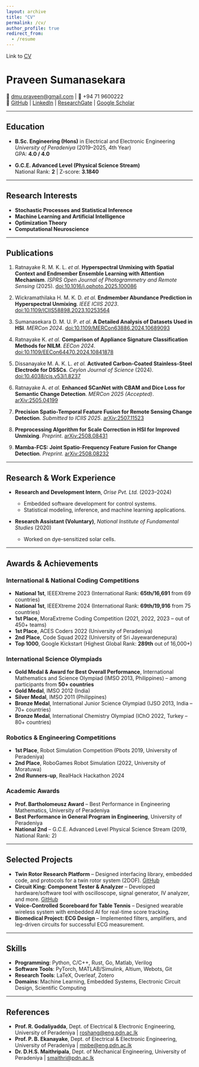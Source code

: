 ```yaml
---
layout: archive
title: "CV"
permalink: /cv/
author_profile: true
redirect_from:
  - /resume
---
```


Link to [CV](https://dmupraveen.github.io/files/Praveen_Sumanasekara.pdf)

# Praveen Sumanasekara  
📧 dmu.praveen@gmail.com | 📱 +94 71 9600222  
🔗 [GitHub](https://github.com/DMUPraveen) | [LinkedIn](https://www.linkedin.com/in/dmupraveen) | [ResearchGate](https://www.researchgate.net/profile/Praveen-Sumanasekara) | [Google Scholar](https://scholar.google.com/citations?user=zYXh3WoAAAAJ&hl=en)

---

## Education  
- **B.Sc. Engineering (Hons)** in Electrical and Electronic Engineering  
  *University of Peradeniya* (2019–2025, 4th Year)  
  GPA: **4.0 / 4.0**  

- **G.C.E. Advanced Level (Physical Science Stream)**  
  National Rank: **2** | Z-score: **3.1840**  

---

## Research Interests  
- **Stochastic Processes and Statistical Inference**  
- **Machine Learning and Artificial Intelligence**  
- **Optimization Theory**  
- **Computational Neuroscience**  
---

## Publications  
1. Ratnayake R. M. K. L. *et al.* **Hyperspectral Unmixing with Spatial Context and Endmember Ensemble Learning with Attention Mechanism**. *ISPRS Open Journal of Photogrammetry and Remote Sensing* (2025). [doi:10.1016/j.ophoto.2025.100086](https://doi.org/10.1016/j.ophoto.2025.100086)  

2. Wickramathilaka H. M. K. D. *et al.* **Endmember Abundance Prediction in Hyperspectral Unmixing**. *IEEE ICIIS 2023*. [doi:10.1109/ICIIS58898.2023.10253564](https://doi.org/10.1109/ICIIS58898.2023.10253564)  

3. Sumanasekara D. M. U. P. *et al.* **A Detailed Analysis of Datasets Used in HSI**. *MERCon 2024*. [doi:10.1109/MERCon63886.2024.10689093](https://doi.org/10.1109/MERCon63886.2024.10689093)  

4. Ratnayake K. *et al.* **Comparison of Appliance Signature Classification Methods for NILM**. *EECon 2024*. [doi:10.1109/EECon64470.2024.10841878](https://doi.org/10.1109/EECon64470.2024.10841878)  

5. Dissanayake M. A. K. L. *et al.* **Activated Carbon-Coated Stainless-Steel Electrode for DSSCs**. *Ceylon Journal of Science* (2024). [doi:10.4038/cjs.v53i1.8237](http://dx.doi.org/10.4038/cjs.v53i1.8237)  

6. Ratnayake A. *et al.* **Enhanced SCanNet with CBAM and Dice Loss for Semantic Change Detection**. *MERCon 2025 (Accepted)*. [arXiv:2505.04199](http://dx.doi.org/10.48550/arxiv.2505.04199)  

7. **Precision Spatio-Temporal Feature Fusion for Remote Sensing Change Detection**. *Submitted to ICIIS 2025*. [arXiv:2507.11523](https://arxiv.org/abs/2507.11523)  

8. **Preprocessing Algorithm for Scale Correction in HSI for Improved Unmixing**. *Preprint*. [arXiv:2508.08431](https://arxiv.org/abs/2508.08431)  

9. **Mamba-FCS: Joint Spatio-Frequency Feature Fusion for Change Detection**. *Preprint*. [arXiv:2508.08232](https://arxiv.org/abs/2508.08232)  

---

## Research & Work Experience  
- **Research and Development Intern**, *Orise Pvt. Ltd.* (2023–2024)  
  - Embedded software development for control systems.  
  - Statistical modeling, inference, and machine learning applications.  

- **Research Assistant (Voluntary)**, *National Institute of Fundamental Studies* (2020)  
  - Worked on dye-sensitized solar cells.  

---

## Awards & Achievements  

### International & National Coding Competitions  
- **National 1st**, IEEEXtreme 2023 (International Rank: **65th/16,691** from 69 countries)  
- **National 1st**, IEEEXtreme 2024 (International Rank: **69th/19,916** from 75 countries)  
- **1st Place**, MoraExtreme Coding Competition (2021, 2022, 2023 – out of 450+ teams)  
- **1st Place**, ACES Coders 2022 (University of Peradeniya)  
- **2nd Place**, Code Squad 2022 (University of Sri Jayewardenepura)  
- **Top 1000**, Google Kickstart (Highest Global Rank: **289th** out of 16,000+)  

### International Science Olympiads  
- **Gold Medal & Award for Best Overall Performance**, International Mathematics and Science Olympiad (IMSO 2013, Philippines) – among participants from **50+ countries**  
- **Gold Medal**, IMSO 2012 (India)  
- **Silver Medal**, IMSO 2011 (Philippines)  
- **Bronze Medal**, International Junior Science Olympiad (IJSO 2013, India – 70+ countries)  
- **Bronze Medal**, International Chemistry Olympiad (IChO 2022, Turkey – 80+ countries)  

### Robotics & Engineering Competitions  
- **1st Place**, Robot Simulation Competition (Pbots 2019, University of Peradeniya)  
- **2nd Place**, RoboGames Robot Simulation (2022, University of Moratuwa)  
- **2nd Runners-up**, RealHack Hackathon 2024  

### Academic Awards  
- **Prof. Bartholomeusz Award** – Best Performance in Engineering Mathematics, University of Peradeniya  
- **Best Performance in General Program in Engineering**, University of Peradeniya  
- **National 2nd** – G.C.E. Advanced Level Physical Science Stream (2019, National Rank: 2)  

---
## Selected Projects  
- **Twin Rotor Research Platform** – Designed interfacing library, embedded code, and protocols for a twin rotor system (2DOF). [GitHub](https://github.com/Orise-Innovations/Twin_Rotor_Research_Platform)  
- **Circuit King: Component Tester & Analyzer** – Developed hardware/software tool with oscilloscope, signal generator, IV analyzer, and more. [GitHub](https://github.com/DMUPraveen/Component_Tester_App.git)  
- **Voice-Controlled Scoreboard for Table Tennis** – Designed wearable wireless system with embedded AI for real-time score tracking.  
- **Biomedical Project: ECG Design** – Implemented filters, amplifiers, and leg-driven circuits for successful ECG measurement.  

---

## Skills  
- **Programming**: Python, C/C++, Rust, Go, Matlab, Verilog  
- **Software Tools**: PyTorch, MATLAB/Simulink, Altium, Webots, Git  
- **Research Tools**: LaTeX, Overleaf, Zotero  
- **Domains**: Machine Learning, Embedded Systems, Electronic Circuit Design, Scientific Computing  

---


## References  
- **Prof. R. Godaliyadda**, Dept. of Electrical & Electronic Engineering, University of Peradeniya | roshang@eng.pdn.ac.lk  
- **Prof. P. B. Ekanayake**, Dept. of Electrical & Electronic Engineering, University of Peradeniya | mpbe@eng.pdn.ac.lk  
- **Dr. D.H.S. Maithripala**, Dept. of Mechanical Engineering, University of Peradeniya | smaithri@pdn.ac.lk  
